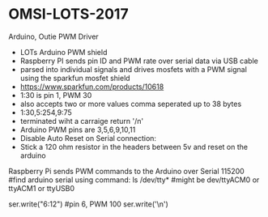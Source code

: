 # OMSI-LOTS-2017

Arduino, Outie PWM Driver
 * LOTs Arduino PWM shield
 * Raspberry PI sends pin ID and PWM rate over serial data via USB cable
 * parsed into individual signals and drives mosfets with a PWM signal using the sparkfun mosfet shield
 * https://www.sparkfun.com/products/10618
 * 1:30 is pin 1, PWM 30
 * also accepts two or more values comma seperated up to 38 bytes
 * 1:30,5:254,9:75
 * terminated wiht a carraige return '/n'
 * Arduino PWM pins are 3,5,6,9,10,11
 * Disable Auto Reset on Serial connection:
 * Stick a 120 ohm resistor in the headers between 5v and reset on the arduino


Raspberry Pi sends PWM commands to the Arduino over Serial 115200
#find arduino serial using command: ls /dev/tty*
#might be dev/ttyACM0 or ttyACM1 or ttyUSB0

ser.write("6:12") #pin 6, PWM 100
ser.write('\n')
